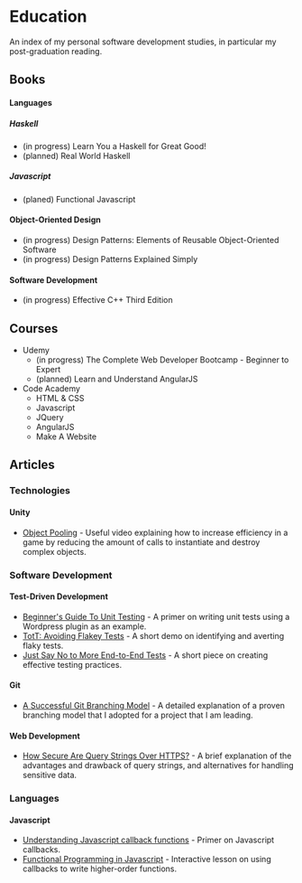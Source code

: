 # Education
An index of my personal software development studies, in particular my post-graduation reading.

## Books

#### Languages

##### Haskell
* (in progress) Learn You a Haskell for Great Good!
* (planned) Real World Haskell

##### Javascript
* (planed) Functional Javascript

#### Object-Oriented Design

* (in progress) Design Patterns: Elements of Reusable Object-Oriented Software
* (in progress) Design Patterns Explained Simply

#### Software Development

* (in progress) Effective C++ Third Edition

## Courses

* Udemy
  * (in progress) The Complete Web Developer Bootcamp - Beginner to Expert
  * (planned) Learn and Understand AngularJS
* Code Academy
  * HTML & CSS
  * Javascript
  * JQuery
  * AngularJS
  * Make A Website

## Articles
### Technologies

#### Unity
* [Object Pooling](https://unity3d.com/learn/tutorials/modules/beginner/live-training-archive/object-pooling) - Useful video explaining how to increase efficiency in a game by reducing the amount of calls to instantiate and destroy complex objects.

### Software Development

#### Test-Driven Development

* [Beginner's Guide To Unit Testing](http://code.tutsplus.com/articles/the-beginners-guide-to-unit-testing-building-a-testable-plugin--wp-25741) - A primer on writing unit tests using a Wordpress plugin as an example.
* [TotT: Avoiding Flakey Tests](http://googletesting.blogspot.com/2008/04/tott-avoiding-flakey-tests.html) - A short demo on identifying and averting flaky tests.
* [Just Say No to More End-to-End Tests](http://googletesting.blogspot.com/2015/04/just-say-no-to-more-end-to-end-tests.html) - A short piece on creating effective testing practices.

#### Git

* [A Successful Git Branching Model](http://nvie.com/posts/a-successful-git-branching-model/) - A detailed explanation of a proven branching model that I adopted for a project that I am leading.
#### Web Development
* [How Secure Are Query Strings Over HTTPS?](https://blog.httpwatch.com/2009/02/20/how-secure-are-query-strings-over-https/) - A brief explanation of the advantages and drawback of query strings, and alternatives for handling sensitive data.

### Languages
#### Javascript

* [Understanding Javascript callback functions](http://javascriptissexy.com/understand-javascript-callback-functions-and-use-them/) - Primer on Javascript callbacks.
* [Functional Programming in Javascript](http://reactivex.io/learnrx/) - Interactive lesson on using callbacks to write higher-order functions.
